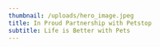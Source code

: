 ```yaml
---
thumbnail: /uploads/hero_image.jpeg
title: In Proud Partnership with Petstop
subtitle: Life is Better with Pets
---
```

